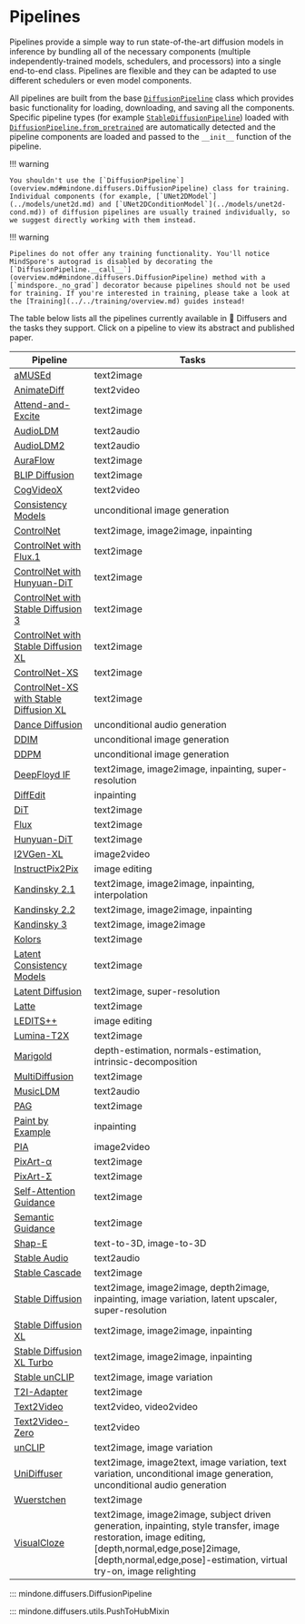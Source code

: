<!--Copyright 2024 The HuggingFace Team. All rights reserved.

Licensed under the Apache License, Version 2.0 (the "License"); you may not use this file except in compliance with
the License. You may obtain a copy of the License at

http://www.apache.org/licenses/LICENSE-2.0

Unless required by applicable law or agreed to in writing, software distributed under the License is distributed on
an "AS IS" BASIS, WITHOUT WARRANTIES OR CONDITIONS OF ANY KIND, either express or implied. See the License for the
specific language governing permissions and limitations under the License.
-->

# Pipelines

Pipelines provide a simple way to run state-of-the-art diffusion models in inference by bundling all of the necessary components (multiple independently-trained models, schedulers, and processors) into a single end-to-end class. Pipelines are flexible and they can be adapted to use different schedulers or even model components.

All pipelines are built from the base [`DiffusionPipeline`](overview.md#mindone.diffusers.DiffusionPipeline) class which provides basic functionality for loading, downloading, and saving all the components. Specific pipeline types (for example [`StableDiffusionPipeline`](stable_diffusion/text2img.md)) loaded with [`DiffusionPipeline.from_pretrained`](overview.md#mindone.diffusers.DiffusionPipeline) are automatically detected and the pipeline components are loaded and passed to the `__init__` function of the pipeline.

!!! warning

	You shouldn't use the [`DiffusionPipeline`](overview.md#mindone.diffusers.DiffusionPipeline) class for training. Individual components (for example, [`UNet2DModel`](../models/unet2d.md) and [`UNet2DConditionModel`](../models/unet2d-cond.md)) of diffusion pipelines are usually trained individually, so we suggest directly working with them instead.

!!! warning

	Pipelines do not offer any training functionality. You'll notice MindSpore's autograd is disabled by decorating the [`DiffusionPipeline.__call__`](overview.md#mindone.diffusers.DiffusionPipeline) method with a [`mindspore._no_grad`] decorator because pipelines should not be used for training. If you're interested in training, please take a look at the [Training](../../training/overview.md) guides instead!

The table below lists all the pipelines currently available in 🤗 Diffusers and the tasks they support. Click on a pipeline to view its abstract and published paper.

| Pipeline                                                       | Tasks                                                                                                                                                                                                                   |
|----------------------------------------------------------------|-------------------------------------------------------------------------------------------------------------------------------------------------------------------------------------------------------------------------|
| [aMUSEd](amused.md)                                            | text2image                                                                                                                                                                                                              |
| [AnimateDiff](animatediff.md)                                  | text2video                                                                                                                                                                                                              |
| [Attend-and-Excite](attend_and_excite.md)                      | text2image                                                                                                                                                                                                              |
| [AudioLDM](audioldm.md)                                        | text2audio                                                                                                                                                                                                              |
| [AudioLDM2](audioldm2.md)                                      | text2audio                                                                                                                                                                                                              |
| [AuraFlow](aura_flow.md)                                       | text2image                                                                                                                                                                                                              |
| [BLIP Diffusion](blip_diffusion.md)                            | text2image                                                                                                                                                                                                              |
| [CogVideoX](cogvideox.md)                                      | text2video                                                                                                                                                                                                              |
| [Consistency Models](consistency_models.md)                    | unconditional image generation                                                                                                                                                                                          |
| [ControlNet](controlnet.md)                                    | text2image, image2image, inpainting                                                                                                                                                                                     |
| [ControlNet with Flux.1](controlnet_flux.md)                   | text2image                                                                                                                                                                                                              |
| [ControlNet with Hunyuan-DiT](controlnet_hunyuandit.md)        | text2image                                                                                                                                                                                                              |
| [ControlNet with Stable Diffusion 3](controlnet_sd3.md)        | text2image                                                                                                                                                                                                              |
| [ControlNet with Stable Diffusion XL](controlnet_sdxl.md)      | text2image                                                                                                                                                                                                              |
| [ControlNet-XS](controlnetxs.md)                               | text2image                                                                                                                                                                                                              |
| [ControlNet-XS with Stable Diffusion XL](controlnetxs_sdxl.md) | text2image                                                                                                                                                                                                              |
| [Dance Diffusion](dance_diffusion.md)                          | unconditional audio generation                                                                                                                                                                                          |
| [DDIM](ddim.md)                                                | unconditional image generation                                                                                                                                                                                          |
| [DDPM](ddpm.md)                                                | unconditional image generation                                                                                                                                                                                          |
| [DeepFloyd IF](deepfloyd_if.md)                                | text2image, image2image, inpainting, super-resolution                                                                                                                                                                   |
| [DiffEdit](diffedit.md)                                        | inpainting                                                                                                                                                                                                              |
| [DiT](dit.md)                                                  | text2image                                                                                                                                                                                                              |
| [Flux](flux.md)                                                | text2image                                                                                                                                                                                                              |
| [Hunyuan-DiT](hunyuandit.md)                                   | text2image                                                                                                                                                                                                              |
| [I2VGen-XL](i2vgenxl.md)                                       | image2video                                                                                                                                                                                                             |
| [InstructPix2Pix](pix2pix.md)                                  | image editing                                                                                                                                                                                                           |
| [Kandinsky 2.1](kandinsky.md)                                  | text2image, image2image, inpainting, interpolation                                                                                                                                                                      |
| [Kandinsky 2.2](kandinsky_v22.md)                              | text2image, image2image, inpainting                                                                                                                                                                                     |
| [Kandinsky 3](kandinsky3.md)                                   | text2image, image2image                                                                                                                                                                                                 |
| [Kolors](kolors.md)                                            | text2image                                                                                                                                                                                                              |
| [Latent Consistency Models](latent_consistency_models.md)      | text2image                                                                                                                                                                                                              |
| [Latent Diffusion](latent_diffusion.md)                        | text2image, super-resolution                                                                                                                                                                                            |
| [Latte](latte.md)                                              | text2image                                                                                                                                                                                                              |
| [LEDITS++](ledits_pp.md)                                       | image editing                                                                                                                                                                                                           |
| [Lumina-T2X](lumina.md)                                        | text2image                                                                                                                                                                                                              |
| [Marigold](marigold.md)                                        | depth-estimation, normals-estimation, intrinsic-decomposition                                                                                                                                                           |
| [MultiDiffusion](panorama.md)                                  | text2image                                                                                                                                                                                                              |
| [MusicLDM](musicldm.md)                                        | text2audio                                                                                                                                                                                                              |
| [PAG](pag.md)                                                  | text2image                                                                                                                                                                                                              |
| [Paint by Example](paint_by_example.md)                        | inpainting                                                                                                                                                                                                              |
| [PIA](pia.md)                                                  | image2video                                                                                                                                                                                                             |
| [PixArt-α](pixart.md)                                          | text2image                                                                                                                                                                                                              |
| [PixArt-Σ](pixart_sigma.md)                                    | text2image                                                                                                                                                                                                              |
| [Self-Attention Guidance](self_attention_guidance.md)          | text2image                                                                                                                                                                                                              |
| [Semantic Guidance](semantic_stable_diffusion.md)              | text2image                                                                                                                                                                                                              |
| [Shap-E](shap_e.md)                                            | text-to-3D, image-to-3D                                                                                                                                                                                                 |
| [Stable Audio](stable_audio.md)                                | text2audio                                                                                                                                                                                                              |
| [Stable Cascade](stable_cascade.md)                            | text2image                                                                                                                                                                                                              |
| [Stable Diffusion](stable_diffusion/overview.md)               | text2image, image2image, depth2image, inpainting, image variation, latent upscaler, super-resolution                                                                                                                    |
| [Stable Diffusion XL](stable_diffusion/stable_diffusion_xl.md) | text2image, image2image, inpainting                                                                                                                                                                                     |
| [Stable Diffusion XL Turbo](stable_diffusion/sdxl_turbo.md)    | text2image, image2image, inpainting                                                                                                                                                                                     |
| [Stable unCLIP](stable_unclip.md)                              | text2image, image variation                                                                                                                                                                                             |
| [T2I-Adapter](stable_diffusion/adapter.md)                     | text2image                                                                                                                                                                                                              |
| [Text2Video](text_to_video.md)                                 | text2video, video2video                                                                                                                                                                                                 |
| [Text2Video-Zero](text_to_video_zero.md)                       | text2video                                                                                                                                                                                                              |
| [unCLIP](unclip.md)                                            | text2image, image variation                                                                                                                                                                                             |
| [UniDiffuser](unidiffuser.md)                                  | text2image, image2text, image variation, text variation, unconditional image generation, unconditional audio generation                                                                                                 |
| [Wuerstchen](wuerstchen.md)                                    | text2image                                                                                                                                                                                                              |
| [VisualCloze](visualcloze.md)                                  | text2image, image2image, subject driven generation, inpainting, style transfer, image restoration, image editing, [depth,normal,edge,pose]2image, [depth,normal,edge,pose]-estimation, virtual try-on, image relighting |

::: mindone.diffusers.DiffusionPipeline

::: mindone.diffusers.utils.PushToHubMixin
